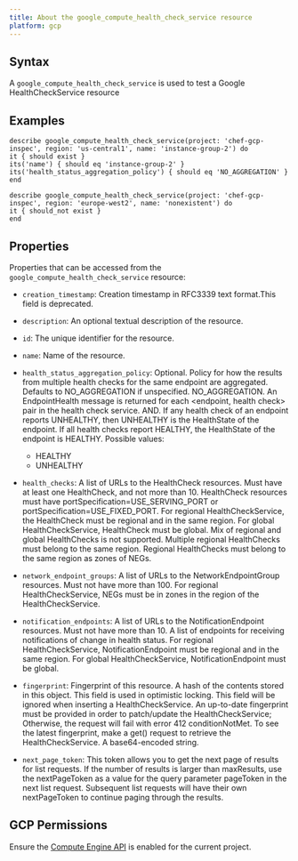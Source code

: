 ```yaml
---
title: About the google_compute_health_check_service resource
platform: gcp
---
```


## Syntax
A `google_compute_health_check_service` is used to test a Google HealthCheckService resource

## Examples
```
describe google_compute_health_check_service(project: 'chef-gcp-inspec', region: 'us-central1', name: 'instance-group-2') do
it { should exist }
its('name') { should eq 'instance-group-2' }
its('health_status_aggregation_policy') { should eq 'NO_AGGREGATION' }
end

describe google_compute_health_check_service(project: 'chef-gcp-inspec', region: 'europe-west2', name: 'nonexistent') do
it { should_not exist }
end
```

## Properties
Properties that can be accessed from the `google_compute_health_check_service` resource:


  * `creation_timestamp`: Creation timestamp in RFC3339 text format.This field is deprecated.

  * `description`: An optional textual description of the resource.

  * `id`: The unique identifier for the resource.

  * `name`: Name of the resource.

  * `health_status_aggregation_policy`: Optional. Policy for how the results from multiple health checks for the same endpoint are aggregated. Defaults to NO_AGGREGATION if unspecified. NO_AGGREGATION. An EndpointHealth message is returned for each <endpoint, health check> pair in the health check service. AND. If any health check of an endpoint reports UNHEALTHY, then UNHEALTHY is the HealthState of the endpoint. If all health checks report HEALTHY, the HealthState of the endpoint is HEALTHY.
  Possible values:
    * HEALTHY
    * UNHEALTHY

  * `health_checks`: A list of URLs to the HealthCheck resources. Must have at least one HealthCheck, and not more than 10. HealthCheck resources must have portSpecification=USE_SERVING_PORT or portSpecification=USE_FIXED_PORT. For regional HealthCheckService, the HealthCheck must be regional and in the same region. For global HealthCheckService, HealthCheck must be global. Mix of regional and global HealthChecks is not supported. Multiple regional HealthChecks must belong to the same region. Regional HealthChecks must belong to the same region as zones of NEGs.

  * `network_endpoint_groups`: A list of URLs to the NetworkEndpointGroup resources. Must not have more than 100. For regional HealthCheckService, NEGs must be in zones in the region of the HealthCheckService.

  * `notification_endpoints`: A list of URLs to the NotificationEndpoint resources. Must not have more than 10. A list of endpoints for receiving notifications of change in health status. For regional HealthCheckService, NotificationEndpoint must be regional and in the same region. For global HealthCheckService, NotificationEndpoint must be global.

  * `fingerprint`: Fingerprint of this resource. A hash of the contents stored in this object. This field is used in optimistic locking. This field will be ignored when inserting a HealthCheckService. An up-to-date fingerprint must be provided in order to patch/update the HealthCheckService; Otherwise, the request will fail with error 412 conditionNotMet. To see the latest fingerprint, make a get() request to retrieve the HealthCheckService. A base64-encoded string.

  * `next_page_token`: This token allows you to get the next page of results for list requests. If the number of results is larger than maxResults, use the nextPageToken as a value for the query parameter pageToken in the next list request. Subsequent list requests will have their own nextPageToken to continue paging through the results.


## GCP Permissions

Ensure the [Compute Engine API](https://console.cloud.google.com/apis/library/compute.googleapis.com/) is enabled for the current project.
